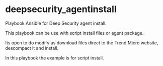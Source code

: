 # deepsecurity_agentinstall
Playbook Ansible for Deep Security agent install.

This playbook can be use with script install files or agent package.

Its open to do modify as download files direct to the Trend Micro website, descompact it and install.

In this playbook the example is for script install.

